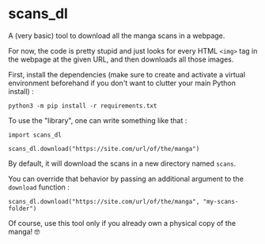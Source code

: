# scans_dl
A (very basic) tool to download all the manga scans in a webpage.

For now, the code is pretty stupid and just looks for every HTML `<img>` tag in the webpage at the given URL, and then downloads all those images.

First, install the dependencies (make sure to create and activate a virtual environment beforehand if you don't want to clutter your main Python install) :

```console
python3 -m pip install -r requirements.txt
```

To use the "library", one can write something like that :

```python3
import scans_dl

scans_dl.download("https://site.com/url/of/the/manga")
```

By default, it will download the scans in a new directory named `scans`.  

You can override that behavior by passing an additional argument to the `download` function :
```python3
scans_dl.download("https://site.com/url/of/the/manga", "my-scans-folder")
```

Of course, use this tool only if you already own a physical copy of the manga! 🤓
